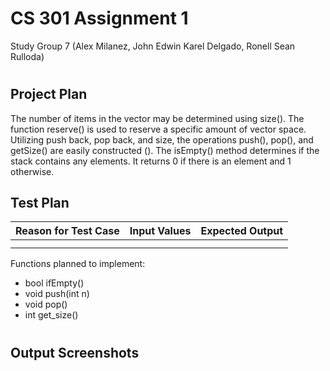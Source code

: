 # CS 301 Assignment 1
Study Group 7 (Alex Milanez, John Edwin Karel Delgado, Ronell Sean Rulloda)

#
## Project Plan

The number of items in the vector may be determined using size(). The function reserve() is used to reserve a specific amount of vector space. Utilizing push back, pop back, and size, the operations push(), pop(), and getSize() are easily constructed (). The isEmpty() method determines if the stack contains any elements. It returns 0 if there is an element and 1 otherwise.

## Test Plan

| Reason for Test Case |  Input Values |  Expected Output |
|---------------------:|--------------:|-----------------:|
|                      |               |                  |
|                      |               |                  |

Functions planned to implement:
* bool ifEmpty()
* void push(int n)
* void pop()
* int get_size()

#
## Output Screenshots
